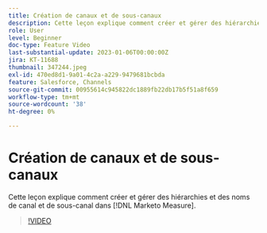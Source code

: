 ```yaml
---
title: Création de canaux et de sous-canaux
description: Cette leçon explique comment créer et gérer des hiérarchies et des noms de canal et de sous-canal dans [!DNL Marketo Measure].
role: User
level: Beginner
doc-type: Feature Video
last-substantial-update: 2023-01-06T00:00:00Z
jira: KT-11688
thumbnail: 347244.jpeg
exl-id: 470ed8d1-9a01-4c2a-a229-9479681bcbda
feature: Salesforce, Channels
source-git-commit: 00955614c945822dc1889fb22db17b5f51a8f659
workflow-type: tm+mt
source-wordcount: '38'
ht-degree: 0%

---
```


# Création de canaux et de sous-canaux

Cette leçon explique comment créer et gérer des hiérarchies et des noms de canal et de sous-canal dans [!DNL Marketo Measure].

>[!VIDEO](https://video.tv.adobe.com/v/347244/?quality=12&learn=on)
